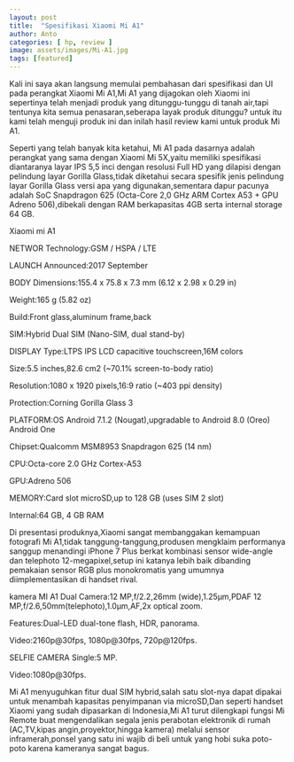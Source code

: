 ```yaml
---
layout: post
title:  "Spesifikasi Xiaomi Mi A1"
author: Anto
categories: [ hp, review ]
image: assets/images/Mi-A1.jpg
tags: [featured]
---
```


Kali ini saya akan langsung memulai pembahasan dari spesifikasi dan UI pada perangkat Xiaomi Mi A1,Mi A1 yang dijagokan oleh Xiaomi ini sepertinya telah menjadi produk yang ditunggu-tunggu di tanah air,tapi tentunya kita semua penasaran,seberapa layak produk ditunggu? untuk itu kami telah menguji produk ini dan inilah hasil review kami untuk produk Mi A1.

Seperti yang telah banyak kita ketahui, Mi A1 pada dasarnya adalah perangkat yang sama dengan Xiaomi Mi 5X,yaitu memiliki spesifikasi diantaranya layar IPS 5,5 inci dengan resolusi Full HD yang dilapisi dengan pelindung layar Gorilla Glass,tidak diketahui secara spesifik jenis pelindung layar Gorilla Glass versi apa yang digunakan,sementara dapur pacunya adalah SoC Snapdragon 625 (Octa-Core 2,0 GHz ARM Cortex A53 + GPU Adreno 506),dibekali dengan RAM berkapasitas 4GB serta internal storage 64 GB.

Xiaomi mi A1

NETWOR Technology:GSM / HSPA / LTE

LAUNCH Announced:2017 September

BODY Dimensions:155.4 x 75.8 x 7.3 mm (6.12 x 2.98 x 0.29 in)

Weight:165 g (5.82 oz)

Build:Front glass,aluminum frame,back

SIM:Hybrid Dual SIM (Nano-SIM, dual stand-by)

DISPLAY Type:LTPS IPS LCD capacitive touchscreen,16M colors

Size:5.5 inches,82.6 cm2 (~70.1% screen-to-body ratio)

Resolution:1080 x 1920 pixels,16:9 ratio (~403 ppi density)

Protection:Corning Gorilla Glass 3

PLATFORM:OS Android 7.1.2 (Nougat),upgradable to Android 8.0 (Oreo) Android One

Chipset:Qualcomm MSM8953 Snapdragon 625 (14 nm)

CPU:Octa-core 2.0 GHz Cortex-A53

GPU:Adreno 506

MEMORY:Card slot microSD,up to 128 GB (uses SIM 2 slot)

Internal:64 GB, 4 GB RAM

Di presentasi produknya,Xiaomi sangat membanggakan kemampuan fotografi Mi A1,tidak tanggung-tanggung,produsen mengklaim performanya sanggup menandingi iPhone 7 Plus berkat kombinasi sensor wide-angle dan telephoto 12-megapixel,setup ini katanya lebih baik dibanding pemakaian sensor RGB plus monokromatis yang umumnya diimplementasikan di handset rival.

kamera MI A1
Dual Camera:12 MP,f/2.2,26mm (wide),1.25µm,PDAF 12 MP,f/2.6,50mm(telephoto),1.0µm,AF,2x optical zoom.

Features:Dual-LED dual-tone flash, HDR, panorama.

Video:2160p@30fps, 1080p@30fps, 720p@120fps.

SELFIE CAMERA Single:5 MP.

Video:1080p@30fps.

Mi A1 menyuguhkan fitur dual SIM hybrid,salah satu slot-nya dapat dipakai untuk menambah kapasitas penyimpanan via microSD,Dan seperti handset Xiaomi yang sudah dipasarkan di Indonesia,Mi A1 turut dilengkapi fungsi Mi Remote buat mengendalikan segala jenis perabotan elektronik di rumah (AC,TV,kipas angin,proyektor,hingga kamera) melalui sensor inframerah,ponsel yang satu ini wajib di beli untuk yang hobi suka poto-poto karena kameranya sangat bagus.
